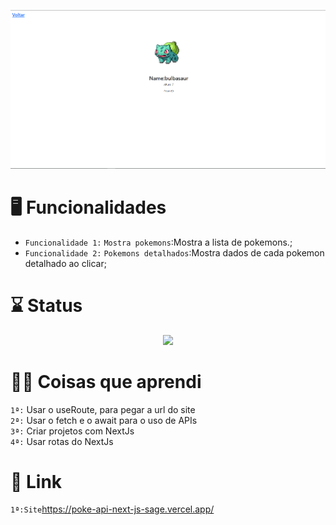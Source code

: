 ![alt text](image.png)

# 🖥 Funcionalidades 
- `Funcionalidade 1:` `Mostra pokemons`:Mostra a lista de pokemons.;
- `Funcionalidade 2:` `Pokemons detalhados`:Mostra dados de cada pokemon detalhado ao clicar;


# ⌛ Status 
<p align="center">
<img src="http://img.shields.io/static/v1?label=STATUS&message=Finalizado&color=GREEN&style=for-the-badge"/>
</p>

# 👨‍💻 Coisas que aprendi 
`1ª:` Usar o useRoute, para pegar a url do site <br>
`2ª:` Usar o fetch e o await para o uso de APIs<br>
`3ª:` Criar projetos com NextJs<br>
`4ª:` Usar rotas do NextJs<br>

# 🔗 Link 
`1ª:Site`https://poke-api-next-js-sage.vercel.app/  <br>

